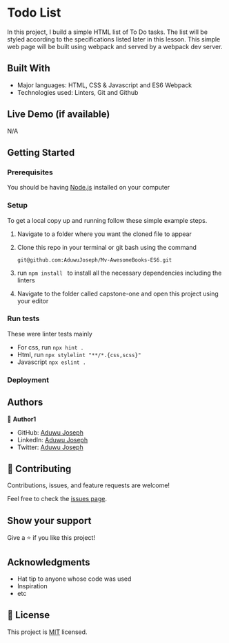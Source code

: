 # Todo List

In this project, I build a simple HTML list of To Do tasks. The list will be styled according to the specifications listed later in this lesson. This simple web page will be built using webpack and served by a webpack dev server.

## Built With

- Major languages: HTML, CSS & Javascript and ES6 Webpack
- Technologies used: Linters, Git and Github

## Live Demo (if available)

N/A

## Getting Started

### Prerequisites

You should be having [Node.js](https://nodejs.org/en/) installed on your computer

### Setup

To get a local copy up and running follow these simple example steps.

1. Navigate to a folder where you want the cloned file to appear

2. Clone this repo in your terminal or git bash using the command

   ```
   git@github.com:AduwuJoseph/Mv-AwesomeBooks-ES6.git
   ```

3. run `npm install ` to install all the necessary dependencies including the linters

4. Navigate to the folder called capstone-one and open this project using your editor

### Run tests

These were linter tests mainly

- For css, run `npx hint .`
- Html, run `npx stylelint "**/*.{css,scss}"`
- Javascript `npx eslint .`

### Deployment

## Authors

👤 **Author1**

- GitHub: [Aduwu Joseph](https://github.com/AduwuJoseph/)
- LinkedIn: [Aduwu Joseph](linkedin.com/in/aduwu-joseph-483b91163/)
- Twitter: [Aduwu Joseph](https://twitter.com/aduwujoseph)


## 🤝 Contributing

Contributions, issues, and feature requests are welcome!

Feel free to check the [issues page](../../issues/).

## Show your support

Give a ⭐️ if you like this project!

## Acknowledgments

- Hat tip to anyone whose code was used
- Inspiration
- etc

## 📝 License

This project is [MIT](./MIT.md) licensed.
